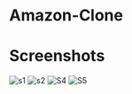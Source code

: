 # Amazon-Clone

# Screenshots
![s1](https://github.com/usmansalim3/Amazon-Clone/assets/112751010/5a54c79a-7a68-4f7c-8209-5798ae12c25e)
![s2](https://github.com/usmansalim3/Amazon-Clone/assets/112751010/e7ce3978-5684-49ae-b0ee-d8d4716ab08a)
![S4](https://github.com/usmansalim3/Amazon-Clone/assets/112751010/dff3413f-1365-4fdc-a151-6efe35c78572)
![S5](https://github.com/usmansalim3/Amazon-Clone/assets/112751010/cf2145d3-27a4-4879-bde3-8f9b896ee8ca)
